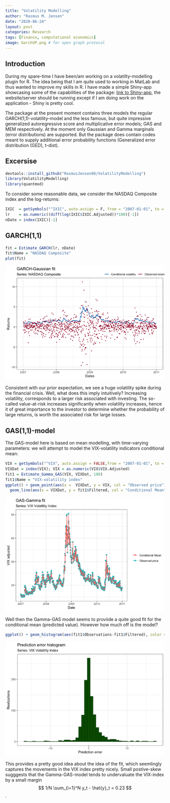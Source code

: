 ```yaml
---
title: "Volatility Modelling"
author: "Rasmus M. Jensen"
date: "2020-06-24"
layout: post
categories: Research
tags: [Finance, computational economics]
image: GarchVP.png # for open graph protocol
---
```


## Introduction

During my spare-time I have been/am working on a volatilty-modelling
plugin for R. The idea being that I am quite used to working in MatLab
and thus wanted to improve my skills in R. I have made a simple
Shiny-app showcasing some of the capabilities of the package:
[link to Shiny-app](https://rasmusjensen96.shinyapps.io/VolatilityModelling/?_ga=2.104123520.102457602.1592830169-1709615181.1592830169), the
website/server should be running except if I am doing work on the
application - Shiny is pretty cool.

The package at the present moment contains three models the regular
GARCH(1,1)-volatility-model and the less famous, but quite impressive
generalized autoregressive score and multiplicative error models; GAS
and MEM respectively. At the moment only Gaussian and Gamma marginals
(error distributions) are supported. But the package does contain codes
meant to supply additional error probability functions (Generalized
error distribution (GED), t-dist).

## Excersise

``` r
devtools::install_github("RasmusJensen96/VolatilityModelling")
library(VolatilityModelling)
library(quantmod)
```

To consider some reasonable data, we consider the NASDAQ Composite index
and the
log-returns:

``` r
IXIC  = getSymbols("^IXIC", auto.assign = F, from = "2007-01-01", to = "2011-01-01")
lr    = as.numeric((diff(log(IXIC$IXIC.Adjusted))*100)[-1])
nDate = index(IXIC)[-1]
```

## GARCH(1,1)

``` r
fit = Estimate_GARCH(lr, nDate)
fit$Name = "NASDAQ Composite"
plot(fit)
```

![](../assets/img/GARCHVM.png)<!-- -->

Consistent with our prior expectation, we see a huge volatility spike
during the financial crisis. Well, what does this imply intuitively?
Increasing volatility, corresponds to a larger risk associated with
investing. The so-called value-at-risk increases significantly when
volatility increases, hence it of great importance to the investor to
determine whether the probability of large returns, is worth the
associated risk for large losses.

## GAS(1,1)-model

The GAS-model here is based on mean modelling, with time-varying
parameters: we will attempt to model the VIX-volatility indicators
conditional
mean:

``` r
VIX = getSymbols("^VIX", auto.assign = FALSE,from = "2007-01-01", to = "2011-01-01")
VIXDat = index(VIX); VIX = as.numeric(VIX$VIX.Adjusted)
fit1 = Estimate_Gamma_GAS(VIX, VIXDat, 100)
fit1$Name = "VIX-volatility index"
ggplot() + geom_point(aes(x =  VIXDat, y = VIX, col = "Observed price")) +
  geom_line(aes(x = VIXDat, y = fit1$Filtered, col = "Conditional Mean")) + labs(x = "Date", title = "GAS-Gamma fit", subtitle = "Series: VIX Volatility Index", y = "VIX adjusted", col = " ") + theme_bw()
```

![](../assets/img/GASVM.png)<!-- -->

Well then the Gamma-GAS model seems to proviide a quite good fit for the
conditional mean (predicted value). However how much off is the
model?

``` r
ggplot() + geom_histogram(aes(fit1$Observations-fit1$Filtered), color = rgb(0,0.25,0), fill = rgb(0,0.35,0), binwidth = 0.75) + labs(x = "Prediction error", y = "Realizations", title = "Prediction error histogram", subtitle = "Series: VIX Volatility Index") + theme_bw()
```

![](../assets/img/HISTVM.png)<!-- -->

This provides a pretty good idea about the idea of the fit, which
seemlingly captures the movements in the VIX index pretty nicely. Small
postive-skew sugggests that the Gamma-GAS-model tends to undervaluate
the VIX-index by a small margin
$$ 1/N \sum_{i=1}^N y_t - \hat{y}_t = 0.23 $$.
